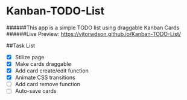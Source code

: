 # Kanban-TODO-List

######This app is a simple TODO list using draggable Kanban Cards
######Live Preview: https://vitorwdson.github.io/Kanban-TODO-List/

##Task List
- [x] Stilize page
- [x] Make cards draggable
- [x] Add card create/edit function
- [x] Animate CSS transitions
- [ ] Add card remove function
- [ ] Auto-save cards